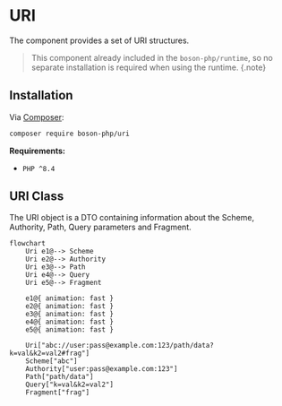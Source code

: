 # URI

The component provides a set of URI structures.

> This component already included in the `boson-php/runtime`,
> so no separate installation is required when using the runtime.
{.note}


## Installation

Via [Composer](https://getcomposer.org/doc/01-basic-usage.md#installing-dependencies):

```bash
composer require boson-php/uri
```

**Requirements:**

* `PHP ^8.4`

## URI Class

The URI object is a DTO containing information about the Scheme, Authority, Path, 
Query parameters and Fragment.

```mermaid
flowchart
    Uri e1@--> Scheme
    Uri e2@--> Authority
    Uri e3@--> Path
    Uri e4@--> Query
    Uri e5@--> Fragment

    e1@{ animation: fast }
    e2@{ animation: fast }
    e3@{ animation: fast }
    e4@{ animation: fast }
    e5@{ animation: fast }

    Uri["abc://user:pass@example.com:123/path/data?k=val&k2=val2#frag"]
    Scheme["abc"]
    Authority["user:pass@example.com:123"]
    Path["path/data"]
    Query["k=val&k2=val2"]
    Fragment["frag"]
```
